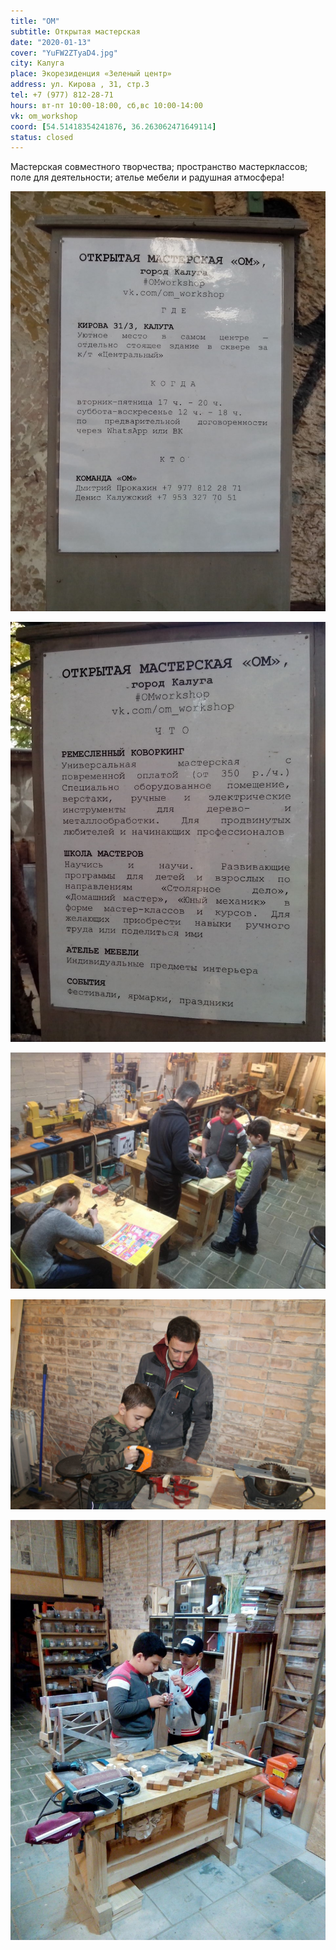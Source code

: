 ```yaml
---
title: "ОМ"
subtitle: Открытая мастерская
date: "2020-01-13"
cover: "YuFW2ZTyaD4.jpg"
city: Калуга
place: Экорезиденция «Зеленый центр»
address: ул. Кирова , 31, стр.3
tel: +7 (977) 812-28-71 
hours: вт-пт 10:00-18:00, сб,вс 10:00-14:00
vk: om_workshop
coord: [54.51418354241876, 36.263062471649114]
status: closed
---
```


Мастерская совместного творчества; пространство мастерклассов; поле для деятельности; ателье мебели и радушная атмосфера!

![](./images/3q5d_3vmN4Q.jpg)

![](./images/Q6vmNOcQVtk.jpg)

![](./images/5YYffKDMpHA.jpg)

![](./images/AE02XTjqGSE-scaled.jpg)

![](./images/gH2Uo8V2cFI.jpg)

